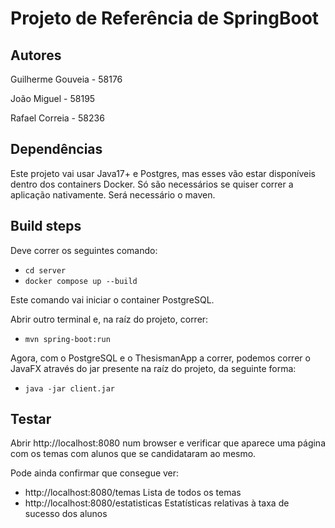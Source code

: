 # Projeto de Referência de SpringBoot

## Autores
Guilherme Gouveia   - 58176

João Miguel         - 58195

Rafael Correia      - 58236

## Dependências

Este projeto vai usar Java17+ e Postgres, mas esses vão estar disponíveis dentro dos containers Docker. Só são necessários se quiser correr a aplicação nativamente. Será necessário o maven.

## Build steps

Deve correr os seguintes comando:
* `cd server`
* `docker compose up --build`

Este comando vai iniciar o container PostgreSQL.

Abrir outro terminal e, na raíz do projeto, correr:
* `mvn spring-boot:run`

Agora, com o PostgreSQL e o ThesismanApp a correr,
podemos correr o JavaFX através do jar presente
na raíz do projeto, da seguinte forma:

* `java -jar client.jar`

## Testar

Abrir http://localhost:8080 num browser e verificar que aparece uma página com os temas com alunos que se candidataram ao mesmo.

Pode ainda confirmar que consegue ver:
* http://localhost:8080/temas Lista de todos os temas
* http://localhost:8080/estatisticas Estatísticas relativas à taxa de sucesso dos alunos

